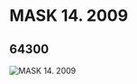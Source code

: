 # MASK 14. 2009
## 64300
![MASK 14. 2009](https://lc-www-live-s.legocdn.com/media/bricks/5/2/4544647.jpg)